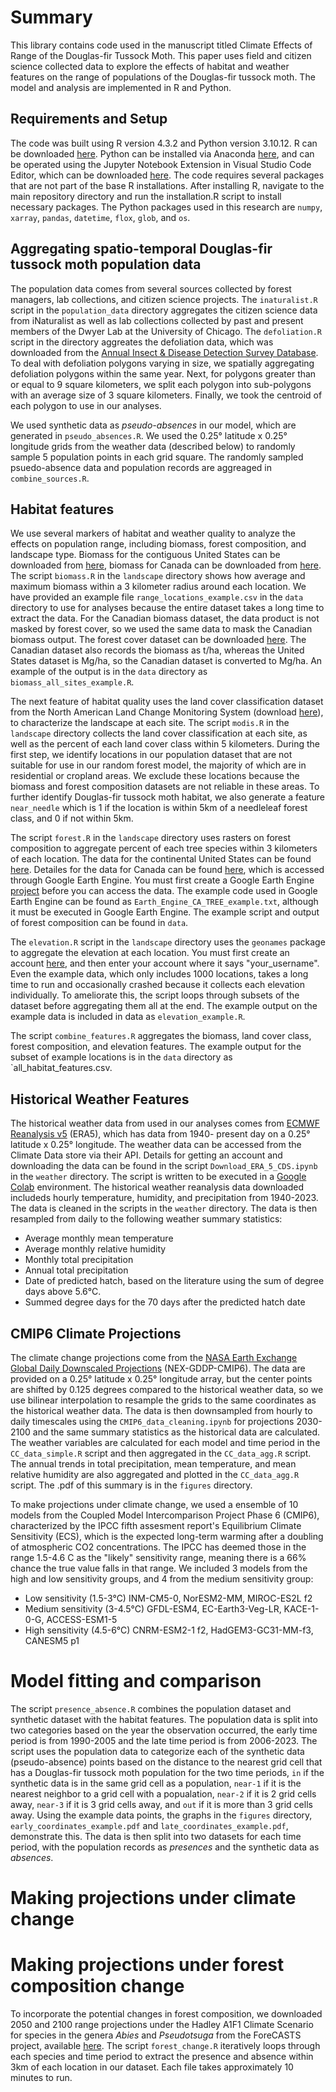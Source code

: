 # Summary

This library contains code used in the manuscript titled Climate Effects of Range of the Douglas-fir Tussock Moth. This paper uses field and citizen science collected data to explore the effects of habitat and weather features on the range of populations of the Douglas-fir tussock moth. The model and analysis are implemented in R and Python. 

## Requirements and Setup

The code was built using R version 4.3.2 and Python version 3.10.12. R can be downloaded [here](https://www.r-project.org). Python can be installed via Anaconda [here](https://docs.anaconda.com/anaconda/install/), and can be operated using the Jupyter Notebook Extension in Visual Studio Code Editor, which can be downloaded [here](https://code.visualstudio.com/download). The code requires several packages that are not part of the base R installations. After installing R, navigate to the main repository directory and run the installation.R script to install necessary packages. The Python packages used in this research are `numpy`, `xarray`, `pandas`, `datetime`, `flox`, `glob`, and `os`. 

## Aggregating spatio-temporal Douglas-fir tussock moth population data 

The population data comes from several sources collected by forest managers, lab collections, and citizen science projects. The `inaturalist.R` script in the `population_data` directory aggregates the citizen science data from iNaturalist as well as lab collections collected by past and present members of the Dwyer Lab at the University of Chicago. The `defoliation.R` script in the directory aggreates the defoliation data, which was downloaded from the [Annual Insect & Disease Detection Survey Database](https://www.fs.usda.gov/science-technology/data-tools-products/fhp-mapping-reporting/detection-surveys). To deal with defoliation polygons varying in size, we spatially aggregating defoliation polygons within the same year. Next, for polygons greater than or equal to 9 square kilometers, we split each polygon into sub-polygons with an average size of 3 square kilometers. Finally, we took the centroid of each polygon to use in our analyses. 

We used synthetic data as *pseudo-absences* in our model, which are generated in `pseudo_absences.R`. We used the 0.25&deg; latitude x 0.25&deg; longitude grids from the weather data (described below) to randomly sample 5 population points in each grid square. The randomly sampled psuedo-absence data and population records are aggreaged in `combine_sources.R`. 

## Habitat features

We use several markers of habitat and weather quality to analyze the effects on population range, including biomass, forest composition, and landscape type. Biomass for the contiguous United States can be downloaded from [here](https://data.fs.usda.gov/geodata/rastergateway/biomass/), biomass for Canada can be downloaded from [here](https://open.canada.ca/data/en/dataset/698dc612-5059-43ee-84f3-49756e6d5ad6). The script `biomass.R` in the `landscape` directory shows how average and maximum biomass within a 3 kilometer radius around each location. We have provided an example file `range_locations_example.csv` in the `data` directory to use for analyses because the entire dataset takes a long time to extract the data.  For the Canadian biomass dataset, the data product is not masked by forest cover, so we used the same data to mask the Canadian biomass output. The forest cover dataset can be downloaded [here](https://storage.googleapis.com/earthenginepartners-hansen/GFC-2023-v1.11/download.html). The Canadian dataset also records the biomass as t/ha, whereas the United States dataset is Mg/ha, so the Canadian dataset is converted to Mg/ha. An example of the output is in the `data` directory as `biomass_all_sites_example.R`.

The next feature of habitat quality uses the land cover classification dataset from the North American Land Change Monitoring System (download [here](http://www.cec.org/north-american-environmental-atlas/land-cover-2010-modis-250m/)), to characterize the landscape at each site. The script `modis.R` in the `landscape` directory collects the land cover classification at each site, as well as the percent of each land cover class within 5 kilometers. During the first step, we identify locations in our population dataset that are not suitable for use in our random forest model, the majority of which are in residential or cropland areas. We exclude these locations because the biomass and forest composition datasets are not reliable in these areas. To further identify Douglas-fir tussock moth habitat, we also generate a feature `near_needle` which is 1 if the location is within 5km of a needleleaf forest class, and 0 if not within 5km. 

The script `forest.R` in the `landscape` directory uses rasters on forest composition to aggregate percent of each tree species within 3 kilometers of each location. The data for the continental United States can be found [here](https://data.fs.usda.gov/geodata/rastergateway/forest_type/). Detailes for the data for Canada can be found [here](https://gee-community-catalog.org/projects/ca_species/), which is accessed through Google Earth Engine. You must first create a Google Earth Engine [project](https://code.earthengine.google.com/register) before you can access the data. The example code used in Google Earth Engine can be found as `Earth_Engine_CA_TREE_example.txt`, although it must be executed in Google Earth Engine. The example script and output of forest composition can be found in `data`.

The `elevation.R` script in the `landscape` directory uses the `geonames` package to aggregate the elevation at each location. You must first create an account [here](https://www.geonames.org/login), and then enter your account where it says "your_username". Even the example data, which only includes 1000 locations, takes a long time to run and occasionally crashed because it collects each elevation individually. To ameliorate this, the script loops through subsets of the dataset before aggregating them all at the end. The example output on the example data is included in data as `elevation_example.R`. 

The script `combine_features.R` aggregates the biomass, land cover class, forest composition, and elevation features. The example output for the subset of example locations is in the `data` directory as `all_habitat_features.csv.

## Historical Weather Features

The historical weather data from used in our analyses comes from [ECMWF Reanalysis v5](https://www.ecmwf.int/en/forecasts/dataset/ecmwf-reanalysis-v5) (ERA5), which has data from 1940- present day on a 0.25&deg; latitude x 0.25&deg; longitude. The weather data can be accessed from the Climate Data store via their API. Details for getting an account and downloading the data can be found in the script `Download_ERA_5_CDS.ipynb` in the `weather` directory. The script is written to be executed in a [Google Colab](https://colab.research.google.com/) environment. The historical weather reanalysis data downloaded includeds hourly temperature, humidity, and precipitation from 1940-2023. The data is cleaned in the scripts in the `weather` directory. The data is then resampled from daily to the following weather summary statistics:

* Average monthly mean temperature
* Average monthly relative humidity
* Monthly total precipitation
* Annual total precipitation
* Date of predicted hatch, based on the literature using the sum of degree days above 5.6&deg;C.
* Summed degree days for the 70 days after the predicted hatch date

## CMIP6 Climate Projections

The climate change projections come from the [NASA Earth Exchange Global Daily Downscaled Projections](https://www.nccs.nasa.gov/services/data-collections/land-based-products/nex-gddp-cmip6) (NEX-GDDP-CMIP6). The data are provided on a 0.25&deg; latitude x 0.25&deg; longitude array, but the center points are shifted by 0.125 degrees compared to the historical weather data, so we use bilinear interpolation to resample the grids to the same coordinates as the historical weather data. The data is then downsampled from hourly to daily timescales using the `CMIP6_data_cleaning.ipynb` for projections 2030-2100 and the same summary statistics as the historical data are calculated. The weather variables are calculated for each model and time period in the `CC_data_simple.R` script and then aggregated in the `CC_data_agg.R` script. The annual trends in total precipitation, mean temperature, and mean relative humidity are also aggregated and plotted in the `CC_data_agg.R` script. The .pdf of this summary is in the `figures` directory. 

To make projections under climate change, we used a ensemble of 10 models from the Coupled Model Intercomparison Project Phase 6 (CMIP6), characterized by the IPCC fifth assesment report's Equilibrium Climate Sensitivity (ECS), which is the expected long-term warming after a doubling of atmospheric CO2 concentrations. The IPCC has deemed those in the range 1.5-4.6 C as the "likely" sensitivity range, meaning there is a 66% chance the true value falls in that range. We included 3 models from the high and low sensitivity groups, and 4 from the medium sensitivity group:

* Low sensitivity (1.5-3&deg;C) INM-CM5-0, NorESM2-MM, MIROC-ES2L f2
* Medium sensitivity (3-4.5&deg;C) GFDL-ESM4, EC-Earth3-Veg-LR, KACE-1-0-G, ACCESS-ESM1-5
* High sensitivity (4.5-6&deg;C) CNRM-ESM2-1 f2, HadGEM3-GC31-MM-f3, CANESM5 p1

# Model fitting and comparison

The script `presence_absence.R` combines the population dataset and synthetic dataset with the habitat features. The population data is split into two categories based on the year the observation occurred, the early time period is from 1990-2005 and the late time period is from 2006-2023. The script uses the population data to categorize each of the synthetic data (pseudo-absence) points based on the distance to the nearest grid cell that has a Douglas-fir tussock moth population for the two time periods, `in` if the synthetic data is in the same grid cell as a population, `near-1` if it is the nearest neighbor to a grid cell with a popualation, `near-2` if it is 2 grid cells away, `near-3` if it is 3 grid cells away, and `out` if it is more than 3 grid cells away. Using the example data points, the graphs in the   `figures` directory, `early_coordinates_example.pdf` and `late_coordinates_example.pdf`, demonstrate this. The data is then split into two datasets for each time period, with the population records as *presences* and the synthetic data as *absences*. 

# Making projections under climate change

# Making projections under forest composition change

To incorporate the potential changes in forest composition, we downloaded 2050 and 2100 range projections under the Hadley A1F1 Climate Scenario for species in the genera *Abies* and *Pseudotsuga* from the ForeCASTS project, available [here](https://www.geobabble.org/ForeCASTS/atlas.html). The script `forest_change.R` iteratively loops through each species and time period to extract the presence and absence within 3km of each location in our dataset. Each file takes approximately 10 minutes to run. 


